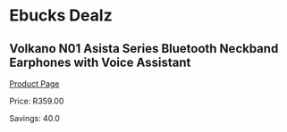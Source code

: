 
# Ebucks Dealz
## Volkano N01 Asista Series Bluetooth Neckband Earphones with Voice Assistant
[Product Page](https://www.ebucks.com/web/shop/productSelected.do?prodId=1087679885&catId=363628262)

Price: R359.00

Savings: 40.0


	